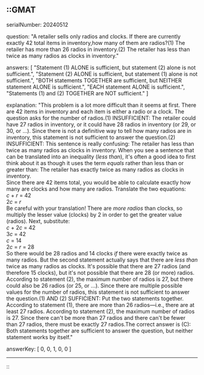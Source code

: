 ::GMAT
---


serialNumber: 20240512

question: "A retailer sells only radios and clocks. If there are currently exactly 42 total items in inventory,how many of them are radios?(1) The retailer has more than 26 radios in inventory.(2) The retailer has less than twice as many radios as clocks in inventory."

answers: [
  "Statement (1) ALONE is sufficient, but statement (2) alone is not sufficient.",
  "Statement (2) ALONE is sufficient, but statement (1) alone is not sufficient.",
  "BOTH statements TOGETHER are sufficient, but NEITHER statement ALONE is sufficient.",
  "EACH statement ALONE is sufficient.",
  "Statements (1) and (2) TOGETHER are NOT sufficient."
]

explanation: "This problem is a lot more difficult than it seems at first. There are 42 items in inventory and each item is either a radio or a clock. The question asks for the number of radios.(1) INSUFFICIENT: The retailer could have 27 radios in inventory, or it could have 28 radios in inventory (or 29, or 30, or ...). Since there is not a definitive way to tell how many radios are in inventory, this statement is not sufficient to answer the question.(2) INSUFFICIENT: This sentence is really confusing: The retailer has less than twice as many radios as clocks in inventory. When you see a sentence that can be translated into an inequality (<i>less than</i>), it's often a good idea to first think about it as though it uses the term <i>equals</i> rather than less than or greater than: The retailer has exactly twice as many radios as clocks in inventory.<br>Since there are 42 items total, you would be able to calculate exactly how many are clocks and how many are radios. Translate the two equations:<br><i>c</i> + <i>r</i> = 42 <br>2<i>c</i> = <i>r</i><br>Be careful with your translation! There are <i>more radios</i> than clocks, so multiply the lesser value (clocks) by 2 in order to get the greater value (radios). Next, substitute:<br><i>c</i> + 2<i>c</i> = 42<br>3<i>c</i> = 42<br><i>c</i> = 14<br>2<i>c</i> = <i>r</i> = 28<br>So there would be 28 radios and 14 clocks <i>if</i> there were exactly twice as many radios. But the second statement actually says that there are <i>less than</i> twice as many radios as clocks. It's possible that there are 27 radios (and therefore 15 clocks), but it's not possible that there are 28 (or more) radios. According to statement (2), the maximum number of radios is 27, but there could also be 26 radios (or 25, or ...). Since there are multiple possible values for the number of radios, this statement is not sufficient to answer the question.(1) AND (2) SUFFICIENT: Put the two statements together. According to statement (1), there are more than 26 radios—i.e., there are at least 27 radios. According to statement (2), the maximum number of radios is 27. Since there can't be more than 27 radios and there can't be fewer than 27 radios, there must be exactly 27 radios.The correct answer is (C): Both statements together are sufficient to answer the question, but neither statement works by itself."

answerKey: [
  0, 
  0, 
  1, 
  0, 
  0
]



---
::